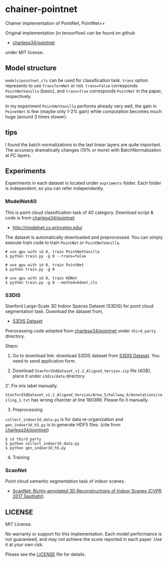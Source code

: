 # chainer-pointnet

Chainer implementation of PointNet, PointNet++

Original implementation (in tensorflow) can be found on github

 - [charlesq34/pointnet](https://github.com/charlesq34/pointnet)

under MIT license.

## Model structure

`models/pointnet_cls` can be used for classification task.
`trans` option represents to use `TransformNet` or not.
`trans=False` corresponds `PointNetVanilla` (basic),
and `trans=True` corresponds `PointNet` in the paper, respectively.

In my experiment `PointNetVanilla` performs already very well,
the gain in `PoinetNet` is few (maybe only 1-2% gain) while computation becomes
 much huge (around 3 times slower).

## tips

I found the batch normalizations in the last linear layers are quite important.
The accuracy dramatically changes (10% or more) with BatchNormalization at FC
layers.

## Experiments

Experiments in each dataset is located under `expriments` folder.
Each folder is independent, so you can refer independently.

### ModelNet40

This is point cloud classification task of 40 category.
Download script & code is from [charlesq34/pointnet](https://github.com/charlesq34/pointnet)

 - http://modelnet.cs.princeton.edu/

The dataset is automatically downloaded and preprocessed. 
You can simply execute train code to train `PointNet` or `PointNetVanilla`.

```angular2html
# use gpu with id 0, train PointNetVanilla
$ python train.py -g 0 --trans=false

# use gpu with id 0, train PointNet 
$ python train.py -g 0

# use gpu with id 0, train KDNet 
$ python train.py -g 0 --method=kdnet_cls
```

### S3DIS

Stanford Large-Scale 3D Indoor Spaces Dataset (S3DIS) for point cloud segmentation task.
Download the dataset from,

 - [S3DIS Dataset](http://buildingparser.stanford.edu/dataset.html)
 
Prerocessing code adopted from [charlesq34/pointnet](https://github.com/charlesq34/pointnet)
under `third_party` directory.

Steps:

1. Go to download link: download S3DIS dataset from
 [S3DIS Dataset](http://buildingparser.stanford.edu/dataset.html).
 You need to send application form.
 
2. Download `Stanford3dDataset_v1.2_Aligned_Version.zip` file (4GB),
 place it under `s3dis/data` directory.

2'. Fix mis label manually.

`Stanford3dDataset_v1.2_Aligned_Version/Area_5/hallway_6/Annotations/ceiling_1.txt`
has wrong charcter at line 180389. Please fix it manually.

3. Preprocessing

`collect_indoor3d_data.py` is for data re-organization and 
`gen_indoor3d_h5.py` is to generate HDF5 files. (cite from [charlesq34/pointnet](https://github.com/charlesq34/pointnet/tree/master/sem_seg#dataset))

```angular2html
$ cd third_party
$ python collect_indoor3d_data.py
$ python gen_indoor3d_h5.py
```

4. Training


### ScanNet

Point cloud semantic segmentation task of indoor scenes.

 - [ScanNet: Richly-annotated 3D Reconstructions of Indoor Scenes (CVPR 2017 Spotlight)](https://www.youtube.com/watch?v=Olx4OnoZWQQ)

## LICENSE
MIT License.

No warranty or support for this implementation.
Each model performance is not guaranteed, and may not achieve the score reported in each paper. Use it at your own risk.

Please see the [LICENSE](https://github.com/corochann/chainer-pointnet/blob/master/LICENSE) file for details.

